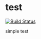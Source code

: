 test
====


[![Build Status](https://travis-ci.org/soul2zimate/test.svg?branch=master)](https://travis-ci.org/soul2zimate/test)


simple test
